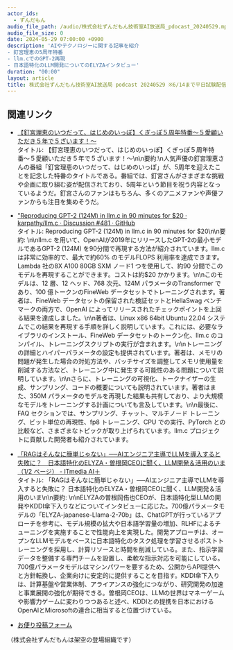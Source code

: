 ```yaml
---
actor_ids:
  - ずんだもん
audio_file_path: /audio/株式会社ずんだもん技術室AI放送局_pdocast_20240529.mp3
audio_file_size: 0
date: 2024-05-29 07:00:00 +0900
description: 'AIやテクノロジーに関する記事を紹介  
- 釘宮理恵の5周年特番  
- llm.cでのGPT-2再現  
- 日本語特化のLLM開発についてのELYZAインタビュー'
duration: "00:00"
layout: article
title: 株式会社ずんだもん技術室AI放送局 podcast 20240529 ※6/14まで平日試験配信中
---
```


## 関連リンク

- [【釘宮理恵のいつだって、はじめのいっぽ】くぎっぽ５周年特番〜５愛顧いただき５年で５ざいます！〜](https://www.youtube.com/watch?v=umQPBYzDyQA)  
タイトル: 【釘宮理恵のいつだって、はじめのいっぽ】くぎっぽ５周年特番〜５愛顧いただき５年で５ざいます！〜\n\n要約:\n人気声優の釘宮理恵さんの番組「釘宮理恵のいつだって、はじめのいっぽ」が、5周年を迎えたことを記念した特番のタイトルである。番組では、釘宮さんがさまざまな挑戦や企画に取り組む姿が配信されており、5周年という節目を祝う内容となっているようだ。釘宮さんのファンはもちろん、多くのアニメファンや声優ファンからも注目を集めそうだ。

- ["Reproducing GPT-2 (124M) in llm.c in 90 minutes for $20 · karpathy/llm.c · Discussion #481 · GitHub](https://github.com/karpathy/llm.c/discussions/481")  
タイトル: Reproducing GPT-2 (124M) in llm.c in 90 minutes for $20\n\n要約: \n\nllm.c を用いて、OpenAIが2019年にリリースしたGPT-2の最小モデルであるGPT-2 (124M) を90分間で再現する方法が紹介されています。llm.c は非常に効率的で、最大で約60% のモデルFLOPS 利用率を達成できます。Lambda 社の8X A100 80GB SXM ノード1 つを使用して、約90 分間でこのモデルを再現することができます。コストは約$20 かかります。\n\nこのモデルは、12 層、12 ヘッド、768 次元、124M パラメータのTransformer であり、100 億トークンのFineWeb データセットでトレーニングされます。著者は、FineWeb データセットの保留された検証セットとHellaSwag ベンチマークの両方で、OpenAI によってリリースされたチェックポイントを上回る結果を達成しました。\n\n著者は、Linux x86 64bit Ubuntu 22.04 システムでこの結果を再現する手順を詳しく説明しています。これには、必要なライブラリのインストール、FineWeb データセットのトークン化、llm.c のコンパイル、トレーニングスクリプトの実行が含まれます。\n\nトレーニングの詳細とハイパーパラメータの設定も提供されています。著者は、メモリの問題が発生した場合の対処方法や、バッチサイズを調整してメモリ使用量を削減する方法など、トレーニング中に発生する可能性のある問題について説明しています。\n\nさらに、トレーニングの可視化、トークナイザーの生成、サンプリング、コードの概要についても説明されています。著者はまた、350M パラメータのモデルを再現した結果も共有しており、より大規模なモデルをトレーニングする計画についても言及しています。\n\n最後に、FAQ セクションでは、サンプリング、チャット、マルチノード トレーニング、ビット単位の再現性、fp8 トレーニング、CPU での実行、PyTorch との比較など、さまざまなトピックが取り上げられています。llm.c プロジェクトに貢献した開発者も紹介されています。

- [「RAGはそんなに簡単じゃない」──AIエンジニア主導でLLMを導入すると失敗に？　日本語特化のELYZA・曽根岡CEOに聞く、LLM開発＆活用のいま（1/2 ページ） - ITmedia AI＋](https://www.itmedia.co.jp/aiplus/articles/2405/28/news104.html)  
タイトル: 「RAGはそんなに簡単じゃない」──AIエンジニア主導でLLMを導入すると失敗に？ 日本語特化のELYZA・曽根岡CEOに聞く、LLM開発＆活用のいま\n\n要約: \n\nELYZAの曽根岡侑也CEOが、日本語特化型LLMの開発やKDDI傘下入りなどについてインタビューに応じた。700億パラメータモデルの「ELYZA-japanese-Llama-2-70b」は、ChatGPTが行っているアプローチを参考に、モデル規模の拡大や日本語学習量の増加、RLHFによるチューニングを実施することで性能向上を実現した。開発アプローチは、オープンなLLMモデルをベースに日本語特化のタスク処理を学習させるポストトレーニングを採用し、計算リソースと時間を削減している。また、指示学習データを整備する専門チームを設置し、柔軟な指示対応を可能にしている。700億パラメータモデルはマシンパワーを要するため、公開からAPI提供へと方針転換し、企業向けに安定的に提供することを目指す。KDDI傘下入りは、計算基盤や営業体制、アライアンスの強化につながり、研究開発の加速と事業展開の強化が期待できる。曽根岡CEOは、LLMの世界はマネーゲームや影響力ゲームに変わりつつあると述べ、KDDIとの提携を日本におけるOpenAIとMicrosoftの連合に相当すると位置づけている。

- [お便り投稿フォーム](https://forms.gle/ffg4JTfqdiqK62qf9)

（株式会社ずんだもんは架空の登場組織です）
